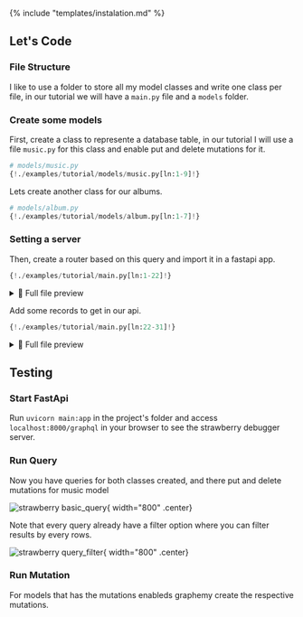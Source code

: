 {% include "templates/instalation.md" %}
## Let's Code

### File Structure

I like to use a folder to store all my model classes and write one class per file, in our tutorial we will have a `main.py` file and a `models` folder.

### Create  some models

First, create a class to represente a database table, in our tutorial I will use a file `music.py` for this class and enable put and delete mutations for it.

```Python  hl_lines="6-7"
# models/music.py
{!./examples/tutorial/models/music.py[ln:1-9]!}
```

Lets create another class for our albums.

```Python 
# models/album.py
{!./examples/tutorial/models/album.py[ln:1-7]!}
```

### Setting a server

Then, create a router based on this query and import it in a fastapi app.

```Python
{!./examples/tutorial/main.py[ln:1-22]!}
```
<details>
<summary>👀 Full file preview</summary>

```Python
{!./examples/tutorial/main.py!}
```

</details>

Add some records to get in our api.

```Python
{!./examples/tutorial/main.py[ln:22-31]!}
```
<details>
<summary>👀 Full file preview</summary>

```Python
{!./examples/tutorial/main.py!}
```

</details>

## Testing

### Start FastApi

Run `uvicorn main:app` in the project's folder and access `localhost:8000/graphql` in your browser to see the strawberry debugger server.

### Run Query

Now you have queries for both classes created, and there put and delete mutations for music model

![strawberry basic_query](/assets/basic_query.png){ width="800" .center}

Note that every query already have a filter option where you can filter results by every rows.

![strawberry query_filter](/assets/query_filter.png){ width="800" .center}

### Run Mutation

For models that has the mutations enableds graphemy create the respective mutations.

